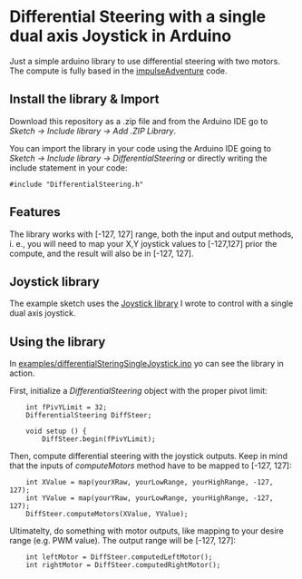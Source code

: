 # Differential Steering with a single dual axis Joystick in Arduino
Just a simple arduino library to use differential steering with two motors. The compute is fully based in the [impulseAdventure](https://www.impulseadventure.com/elec/robot-differential-steering.html) code.

## Install the library & Import
Download this repository as a .zip file and from the Arduino IDE go to *Sketch -> Include library -> Add .ZIP Library*.

You can import the library in your code using the Arduino IDE going to *Sketch -> Include library -> DifferentialSteering*
or directly writing the include statement in your code:
```
#include "DifferentialSteering.h"
```
## Features
The library works with [-127, 127] range, both the input and output methods, i. e., you will need to map your X,Y joystick values to [-127,127] prior the compute, and the result will also be in [-127, 127].

## Joystick library
The example sketch uses the [Joystick library](https://github.com/edumardo/Joystick) I wrote to control with a single dual axis joystick.

## Using the library
In [examples/differentialSteringSingleJoystick.ino](examples/differentialSteringSingleJoystick.ino) yo can see the library in action.

First, initialize a *DifferentialSteering* object with the proper pivot limit:
```
    int fPivYLimit = 32;
    DifferentialSteering DiffSteer;

    void setup () {
        DiffSteer.begin(fPivYLimit);
```
Then, compute differential steering with the joystick outputs. Keep in mind that the inputs of *computeMotors* method have to be mapped to [-127, 127]:
```
    int XValue = map(yourXRaw, yourLowRange, yourHighRange, -127, 127);
    int YValue = map(yourYRaw, yourLowRange, yourHighRange, -127, 127);
    DiffSteer.computeMotors(XValue, YValue);
```
Ultimatelty, do something with motor outputs, like mapping to your desire range (e.g. PWM value). The output range will be [-127, 127]:
```
    int leftMotor = DiffSteer.computedLeftMotor();
    int rightMotor = DiffSteer.computedRightMotor();
```

